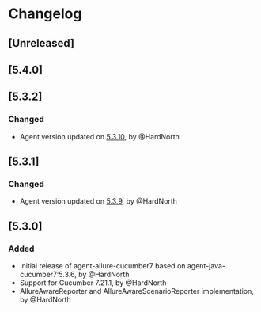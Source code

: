 # Changelog

## [Unreleased]

## [5.4.0]

## [5.3.2]
### Changed
- Agent version updated on [5.3.10](https://github.com/reportportal/agent-java-cucumber7/releases/tag/5.3.10), by @HardNorth

## [5.3.1]
### Changed
- Agent version updated on [5.3.9](https://github.com/reportportal/agent-java-cucumber7/releases/tag/5.3.9), by @HardNorth

## [5.3.0]
### Added
- Initial release of agent-allure-cucumber7 based on agent-java-cucumber7:5.3.6, by @HardNorth
- Support for Cucumber 7.21.1, by @HardNorth
- AllureAwareReporter and AllureAwareScenarioReporter implementation, by @HardNorth
